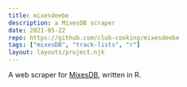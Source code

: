 ```yaml
---
title: mixesdeebe
description: a MixesDB scraper
date: 2021-05-22
repo: https://github.com/club-cooking/mixesdeebe
tags: ["mixesDB", "track-lists", "r"]
layout: layouts/project.njk
---
```


A web scraper for [MixesDB](https://www.mixesdb.com), written in R.
